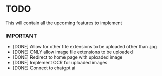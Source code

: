 # TODO

This will contain all the upcoming features to implement

### IMPORTANT

- [DONE] Allow for other file extensions to be uploaded other than .jpg
- [DONE] ONLY allow image file extensions to be uploaded
- [DONE] Redirect to home page with uploaded image
- [DONE] Implement OCR for uploaded images
- [DONE] Connect to chatgpt ai
